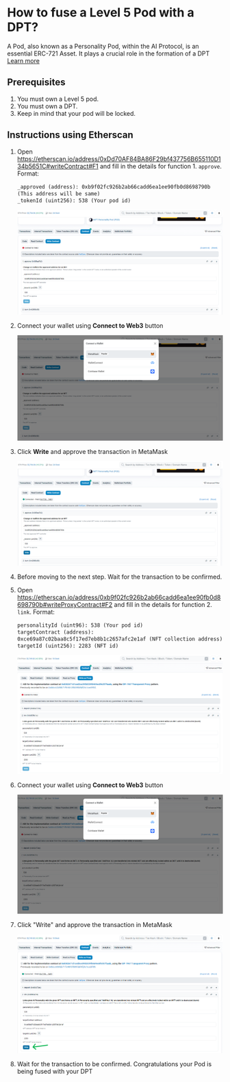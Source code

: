 # How to fuse a Level 5 Pod with a DPT?

A Pod, also known as a Personality Pod, within the AI Protocol, is an essential ERC-721 Asset. It plays a crucial role in the formation of a DPT [Learn more]()

## Prerequisites
1. You must own a Level 5 pod.
2. You must own a DPT.
3. Keep in mind that your pod will be locked.

## Instructions using Etherscan

1. Open https://etherscan.io/address/0xDd70AF84BA86F29bf437756B655110D134b5651C#writeContract#F1 and fill in the details for function 1. `approve`. Format:
    ```
    _approved (address): 0xb9f02fc926b2ab66cadd6ea1ee90fb0d8698790b (This address will be same)
    _tokenId (uint256): 538 (Your pod id)
    ```

    ![Approve details](./screenshots/1.png)

2. Connect your wallet using **Connect to Web3** button

    ![Connect](./screenshots/2.png)

3. Click **Write** and approve the transaction in MetaMask

    ![Write](./screenshots/3.png)

4. Before moving to the next step. Wait for the transaction to be confirmed.

5. Open https://etherscan.io/address/0xb9f02fc926b2ab66cadd6ea1ee90fb0d8698790b#writeProxyContract#F2 and
    fill in the details for function 2. `link`. Format:
     ```
    personalityId (uint96): 538 (Your pod id)
    targetContract (address): 0xce69a87c02baa8c5f17ed7eb8b1c2657afc2e1af (NFT collection address)
    targetId (uint256): 2283 (NFT id)
    ```

    ![Link Details](./screenshots/4.png)

6. Connect your wallet using **Connect to Web3** button

    ![Connect](./screenshots/5.png)

7. Click "Write" and approve the transaction in MetaMask

    ![Write](./screenshots/6.png)

8. Wait for the transaction to be confirmed. Congratulations your Pod is being fused with your DPT